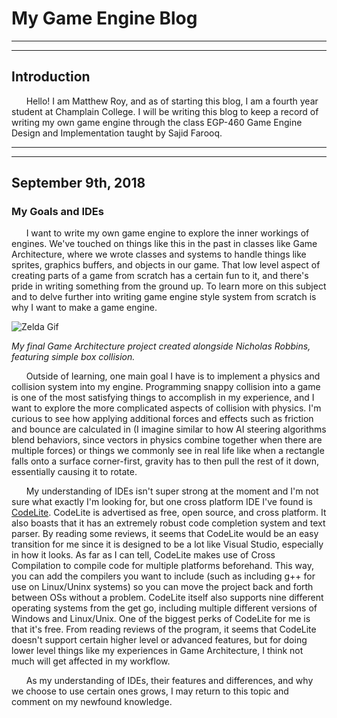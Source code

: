 # My Game Engine Blog

---
---

## Introduction

&nbsp;&nbsp;&nbsp;&nbsp;&nbsp;&nbsp;Hello! I am Matthew Roy, and as of starting this blog, I am a fourth year student at Champlain College. I will be writing this blog to keep a record of writing my own game engine through the class EGP-460 Game Engine Design and Implementation taught by Sajid Farooq.

---
---

## September 9th, 2018
### My Goals and IDEs

&nbsp;&nbsp;&nbsp;&nbsp;&nbsp;&nbsp;I want to write my own game engine to explore the inner workings of engines. We've touched on things like this in the past in classes like Game Architecture, where we wrote classes and systems to handle things like sprites, graphics buffers, and objects in our game. That low level aspect of creating parts of a game from scratch has a certain fun to it, and there's pride in writing something from the ground up. To learn more on this subject and to delve further into writing game engine style system from scratch is why I want to make a game engine.

![Zelda Gif](https://media.giphy.com/media/OjI22jqHhPmpszPrBD/giphy.gif)

_My final Game Architecture project created alongside Nicholas Robbins, featuring simple box collision._
  
&nbsp;&nbsp;&nbsp;&nbsp;&nbsp;&nbsp;Outside of learning, one main goal I have is to implement a physics and collision system into my engine. Programming snappy collision into a game is one of the most satisfying things to accomplish in my experience, and I want to explore the more complicated aspects of collision with physics. I'm curious to see how applying additional forces and effects such as friction and bounce are calculated in (I imagine similar to how AI steering algorithms blend behaviors, since vectors in physics combine together when there are multiple forces) or things we commonly see in real life like when a rectangle falls onto a surface corner-first, gravity has to then pull the rest of it down, essentially causing it to rotate.

&nbsp;&nbsp;&nbsp;&nbsp;&nbsp;&nbsp;My understanding of IDEs isn't super strong at the moment and I'm not sure what exactly I'm looking for, but one cross platform IDE I've found is [CodeLite](https://codelite.org/ "Codelite's Homepage"). CodeLite is advertised as free, open source, and cross platform. It also boasts that it has an extremely robust code completion system and text parser. By reading some reviews, it seems that CodeLite would be an easy transition for me since it is designed to be a lot like Visual Studio, especially in how it looks. As far as I can tell, CodeLite makes use of Cross Compilation to compile code for multiple platforms beforehand. This way, you can add the compilers you want to include (such as including g++ for use on Linux/Uninx systems) so you can move the project back and forth between OSs without a problem. CodeLite itself also supports nine different operating systems from the get go, including multiple different versions of Windows and Linux/Unix. One of the biggest perks of CodeLite for me is that it's free. From reading reviews of the program, it seems that CodeLite doesn't support certain higher level or advanced features, but for doing lower level things like my experiences in Game Architecture, I think not much will get affected in my workflow.

&nbsp;&nbsp;&nbsp;&nbsp;&nbsp;&nbsp;As my understanding of IDEs, their features and differences, and why we choose to use certain ones grows, I may return to this topic and comment on my newfound knowledge.

